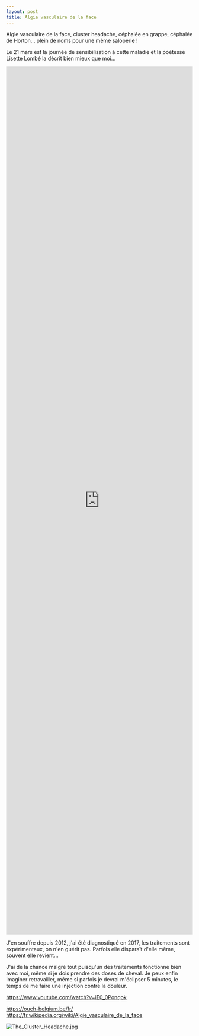 ```yaml
---
layout: post
title: Algie vasculaire de la face
---
```


Algie vasculaire de la face, cluster headache, céphalée en grappe, céphalée de Horton... plein de noms pour une même saloperie !

Le 21 mars est la journée de sensibilisation à cette maladie et la poétesse Lisette Lombé la décrit bien mieux que moi...

<iframe width="100%" height="60%" src="https://www.youtube.com/embed/06tZBxn1cMM" title="YouTube video player" frameborder="0" allow="accelerometer; autoplay; clipboard-write; encrypted-media; gyroscope; picture-in-picture" allowfullscreen></iframe>

J'en souffre depuis 2012, j'ai été diagnostiqué en 2017, les traitements sont expérimentaux, on n'en guérit pas. Parfois elle disparaît d'elle même, souvent elle revient...

J'ai de la chance malgré tout puisqu'un des traitements fonctionne bien avec moi, même si je dois prendre des doses de cheval. Je peux enfin imaginer retravailler, même si parfois je devrai m'éclipser 5 minutes, le temps de me faire une injection contre la douleur.


https://www.youtube.com/watch?v=iE0_0Ponqok


https://ouch-belgium.be/fr/
https://fr.wikipedia.org/wiki/Algie_vasculaire_de_la_face



![The_Cluster_Headache.jpg](:/199e4ce3557d4608b4cddac98e071ef2)

